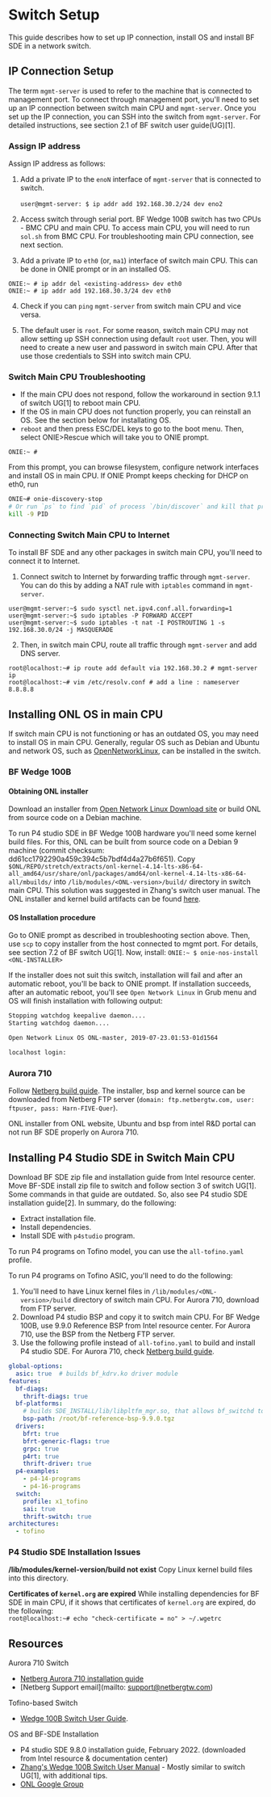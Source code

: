 # Switch Setup

This guide describes how to set up IP connection, install OS and install BF SDE in a network switch.

## IP Connection Setup

The term `mgmt-server` is used to refer to the machine that is connected to management port. To connect through management port, you'll need to set up an IP connection between switch main CPU and `mgmt-server`. Once you set up the IP connection, you can SSH into the switch from `mgmt-server`. For detailed instructions, see section 2.1 of BF switch user guide(UG)[1].

### Assign IP address 
Assign IP address as follows:
1. Add a private IP to the `enoN` interface of `mgmt-server` that is connected to switch.<br>  
`user@mgmt-server: $ ip addr add 192.168.30.2/24 dev eno2`

2. Access switch through serial port. BF Wedge 100B switch has two CPUs - BMC CPU and main CPU. To access main CPU, you will need to run `sol.sh` from BMC CPU. For troubleshooting main CPU connection, see next section.

3. Add a private IP to `eth0` (or, `ma1`) interface of switch main CPU. This can be done in ONIE prompt or in an installed OS.
```
ONIE:~ # ip addr del <existing-address> dev eth0
ONIE:~ # ip addr add 192.168.30.3/24 dev eth0
```

4. Check if you can `ping` `mgmt-server` from switch main CPU and vice versa.

5. The default user is `root`. For some reason, switch main CPU may not allow setting up SSH connection using default `root` user. Then, you will need to create a new user and password in switch main CPU. After that use those credentials to SSH into switch main CPU.

### Switch Main CPU Troubleshooting
- If the main CPU does not respond, follow the workaround in section 9.1.1 of switch UG[1] to reboot main CPU. 
- If the OS in main CPU does not function properly, you can reinstall an OS. See the section below for installating OS. 
- `reboot` and then press ESC/DEL keys to go to the boot menu. Then, select ONIE>Rescue which will take you to ONIE prompt.
```
ONIE:~ #
```

From this prompt, you can browse filesystem, configure network interfaces and install OS in main CPU. If ONIE Prompt keeps checking for DHCP on eth0, run 
```sh
ONIE~# onie-discovery-stop
# Or run `ps` to find `pid` of process `/bin/discover` and kill that process
kill -9 PID
```

### Connecting Switch Main CPU to Internet

To install BF SDE and any other packages in switch main CPU, you'll need to connect it to Internet. 
1. Connect switch to Internet by forwarding traffic through `mgmt-server`. You can do this by adding a NAT rule with `iptables` command in `mgmt-server`.

```
user@mgmt-server:~$ sudo sysctl net.ipv4.conf.all.forwarding=1
user@mgmt-server:~$ sudo iptables -P FORWARD ACCEPT
user@mgmt-server:~$ sudo iptables -t nat -I POSTROUTING 1 -s 192.168.30.0/24 -j MASQUERADE
```

2. Then, in switch main CPU, route all traffic through `mgmt-server` and add DNS server.

```
root@localhost:~# ip route add default via 192.168.30.2 # mgmt-server ip
root@localhost:~# vim /etc/resolv.conf # add a line : nameserver 8.8.8.8
```

## Installing ONL OS in main CPU 

If switch main CPU is not functioning or has an outdated OS, you may need to install OS in main CPU. Generally, regular OS such as Debian and Ubuntu and network OS, such as [OpenNetworkLinux](https://github.com/opennetworklinux/ONL/tree/master/docs), can be installed in the switch. 

### BF Wedge 100B

#### Obtaining ONL installer
Download an installer from [Open Network Linux Download site](http://opennetlinux.org/binaries/) or build ONL from source code on a Debian machine. 

To run P4 studio SDE in BF Wedge 100B hardware you'll need some kernel build files. For this, ONL can be built from source code on a Debian 9 machine (commit checksum: dd61cc1792290a459c394c5b7bdf4d4a27b6f651). Copy `$ONL/REPO/stretch/extracts/onl-kernel-4.14-lts-x86-64-all_amd64/usr/share/onl/packages/amd64/onl-kernel-4.14-lts-x86-64-all/mbuilds/` into `/lib/modules/<ONL-version>/build/` directory in switch main CPU. This solution was suggested in Zhang's switch user manual. The ONL installer and kernel build artifacts can be found [here](https://drive.google.com/drive/folders/1Uf6NZ2cZ-XyMUOGuJaggezbxYUNl3hh8?usp=sharing). 

#### OS Installation procedure 

Go to ONIE prompt as described in troubleshooting section above. Then, use `scp` to copy installer from the host connected to mgmt port. For details, see section 7.2 of BF switch UG[1]. Now, install:
`ONIE:~ $ onie-nos-install <ONL-INSTALLER>`

If the installer does not suit this switch, installation will fail and after an automatic reboot, you'll be back to ONIE prompt. If installation succeeds, after an automatic reboot, you'll see `Open Network Linux` in Grub menu and OS will finish installation with following output:

```sh
Stopping watchdog keepalive daemon....
Starting watchdog daemon....

Open Network Linux OS ONL-master, 2019-07-23.01:53-01d1564

localhost login: 
```

### Aurora 710

Follow [Netberg build guide](./netberg-bf-sde-onl-build-steps-9.7.0.txt).  The installer, bsp and kernel source can be downloaded from Netberg FTP server (`domain: ftp.netbergtw.com, user: ftpuser, pass: Harn-FIVE-Quer`). 

ONL installer from ONL website, Ubuntu and bsp from intel R&D portal can not run BF SDE properly on Aurora 710. 

## Installing P4 Studio SDE in Switch Main CPU

Download BF SDE zip file and installation guide from Intel resource center. Move BF-SDE install zip file to switch and follow section 3 of switch UG[1]. Some commands in that guide are outdated. So, also see P4 studio SDE installation guide[2]. In summary, do the following:
- Extract installation file.
- Install dependencies.
- Install SDE with `p4studio` program.

To run P4 programs on Tofino model, you can use the `all-tofino.yaml` profile.

To run P4 programs on Tofino ASIC, you'll need to do the following:
1. You'll need to have Linux kernel files in `/lib/modules/<ONL-version>/build` directory of switch main CPU. For Aurora 710, download from FTP server.
2. Download P4 studio BSP and copy it to switch main CPU. For BF Wedge 100B, use 9.9.0 Reference BSP from Intel resource center. For Aurora 710, use the BSP from the Netberg FTP server.  
3. Use the following profile instead of `all-tofino.yaml` to build and install P4 studio SDE. For Aurora 710, check [Netberg build guide](./netberg-bf-sde-onl-build-steps-9.7.0.txt).

```yaml
global-options: 
  asic: true  # builds bf_kdrv.ko driver module
features:
  bf-diags:
    thrift-diags: true
  bf-platforms:
    # builds SDE_INSTALL/lib/libpltfm_mgr.so, that allows bf_switchd to use Tofino ASIC instead of Tofino model
    bsp-path: /root/bf-reference-bsp-9.9.0.tgz        
  drivers:
    bfrt: true
    bfrt-generic-flags: true
    grpc: true
    p4rt: true
    thrift-driver: true
  p4-examples:
    - p4-14-programs
    - p4-16-programs
  switch:
    profile: x1_tofino
    sai: true
    thrift-switch: true
architectures:
  - tofino
```

### P4 Studio SDE Installation Issues 

**/lib/modules/kernel-version/build not exist**
Copy Linux kernel build files into this directory.


**Certificates of `kernel.org` are expired**
While installing dependencies for BF SDE in main CPU, if it shows that certificates of `kernel.org` are expired, do the following:<br>
`root@localhost:~# echo "check-certificate = no" > ~/.wgetrc`

## Resources

Aurora 710 Switch
- [Netberg Aurora 710 installation guide](https://netbergtw.com/wp-content/uploads/Files/aurora_710_manual_en.pdf) <br>
- [Netberg Support email](mailto: support@netbergtw.com)

Tofino-based Switch
- [Wedge 100B Switch User Guide](./10k-UG2-018ea_Wedge-UG.pdf). 

OS and BF-SDE Installation
- P4 studio SDE 9.8.0 installation guide, February 2022. (downloaded from Intel resource & documentation center)
- [Zhang's Wedge 100B Switch User Manual](https://gitlab.tongyuejun.cn/zhangjx/p4_doc/-/blob/main/Wedge100BF_User_Manual.org) - Mostly similar to switch UG[1], with additional tips. 
- [ONL Google Group](https://groups.google.com/g/opennetworklinux)